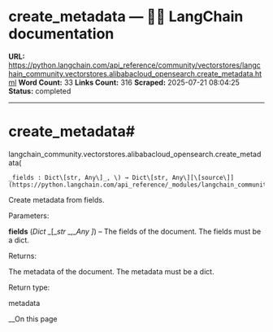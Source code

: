 # create_metadata — 🦜🔗 LangChain  documentation

**URL:** https://python.langchain.com/api_reference/community/vectorstores/langchain_community.vectorstores.alibabacloud_opensearch.create_metadata.html
**Word Count:** 33
**Links Count:** 316
**Scraped:** 2025-07-21 08:04:25
**Status:** completed

---

# create\_metadata\#

langchain\_community.vectorstores.alibabacloud\_opensearch.create\_metadata\(

    _fields : Dict\[str, Any\]_, \) → Dict\[str, Any\][\[source\]](https://python.langchain.com/api_reference/_modules/langchain_community/vectorstores/alibabacloud_opensearch.html#create_metadata)\#     

Create metadata from fields.

Parameters:     

**fields** \(_Dict_ _\[__str_ _,__Any_ _\]_\) – The fields of the document. The fields must be a dict.

Returns:     

The metadata of the document. The metadata must be a dict.

Return type:     

metadata

__On this page